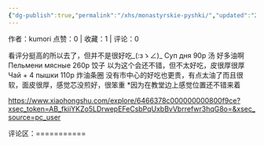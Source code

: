 ```yaml
---
{"dg-publish":true,"permalink":"/xhs/monastyrskie-pyshki/","updated":"2025-03-17T22:19:31.476+08:00"}
---
```


作者：kumori
点赞：0   |   收藏：1   |   评论：0

看评分挺高的所以去了，但并不是很好吃_(:зゝ∠)_
Суп дня 90р 汤 好多油啊
Пельмени мясные 260р 饺子 以为这个会还不错，但不太好吃，皮很厚很厚
Чай + 4 пышки 110р 炸油条圈 没有市中心的好吃也更贵，有点太油了而且很软，面皮很厚，感觉芯没煎好，很笨重
*因为在教堂边上感觉位置还不错来着

https://www.xiaohongshu.com/explore/6466378c000000000800f9ce?xsec_token=AB_fkiiYKZo5LDrwepEFeCsbPqUxbBvVbrrefwr3hqG8o=&xsec_source=pc_user

评论区：===========

